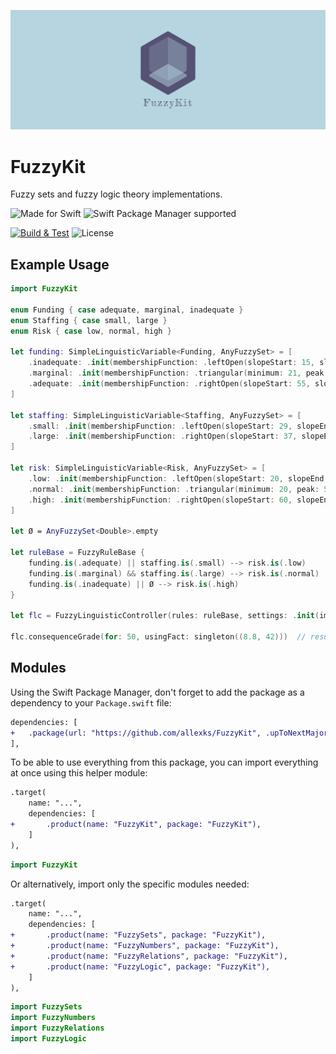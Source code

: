 ![Cover photo](Resources/cover.png)

# FuzzyKit

Fuzzy sets and fuzzy logic theory implementations.

![Made for Swift](https://img.shields.io/badge/MADE%20FOR-SWIFT-orange?style=for-the-badge&logo=swift)
![Swift Package Manager supported](https://img.shields.io/badge/SWIFT%20PACKAGE%20MANAGER-SUPPORTED-green?style=for-the-badge&logo=SWIFT)

[![Build & Test](https://github.com/allexks/FuzzyKit/actions/workflows/build-and-test.yml/badge.svg)](https://github.com/allexks/FuzzyKit/actions/workflows/build-and-test.yml)
![License](https://img.shields.io/github/license/allexks/FuzzyKit)

## Example Usage

```swift
import FuzzyKit

enum Funding { case adequate, marginal, inadequate }
enum Staffing { case small, large }
enum Risk { case low, normal, high }

let funding: SimpleLinguisticVariable<Funding, AnyFuzzySet> = [
    .inadequate: .init(membershipFunction: .leftOpen(slopeStart: 15, slopeEnd: 35)),
    .marginal: .init(membershipFunction: .triangular(minimum: 21, peak: 41, maximum: 61)),
    .adequate: .init(membershipFunction: .rightOpen(slopeStart: 55, slopeEnd: 75)),
]

let staffing: SimpleLinguisticVariable<Staffing, AnyFuzzySet> = [
    .small: .init(membershipFunction: .leftOpen(slopeStart: 29, slopeEnd: 69)),
    .large: .init(membershipFunction: .rightOpen(slopeStart: 37, slopeEnd: 77)),
]

let risk: SimpleLinguisticVariable<Risk, AnyFuzzySet> = [
    .low: .init(membershipFunction: .leftOpen(slopeStart: 20, slopeEnd: 40)),
    .normal: .init(membershipFunction: .triangular(minimum: 20, peak: 50, maximum: 80)),
    .high: .init(membershipFunction: .rightOpen(slopeStart: 60, slopeEnd: 80)),
]

let Ø = AnyFuzzySet<Double>.empty

let ruleBase = FuzzyRuleBase {
    funding.is(.adequate) || staffing.is(.small) --> risk.is(.low)
    funding.is(.marginal) && staffing.is(.large) --> risk.is(.normal)
    funding.is(.inadequate) || Ø --> risk.is(.high)
}

let flc = FuzzyLinguisticController(rules: ruleBase, settings: .init(implication: .mamdani))

flc.consequenceGrade(for: 50, usingFact: singleton((8.8, 42)))  // result is 0.675
```

## Modules

Using the Swift Package Manager, don't forget to add the package as a dependency to your `Package.swift` file:

```diff
dependencies: [
+   .package(url: "https://github.com/allexks/FuzzyKit", .upToNextMajor(from: "0.1.0")),
],
```

To be able to use everything from this package, you can import everything at once using this helper module:

```diff
.target(
    name: "...",
    dependencies: [
+       .product(name: "FuzzyKit", package: "FuzzyKit"),
    ]
),
```

```swift
import FuzzyKit
```

Or alternatively, import only the specific modules needed:

```diff
.target(
    name: "...",
    dependencies: [
+       .product(name: "FuzzySets", package: "FuzzyKit"),
+       .product(name: "FuzzyNumbers", package: "FuzzyKit"),
+       .product(name: "FuzzyRelations", package: "FuzzyKit"),
+       .product(name: "FuzzyLogic", package: "FuzzyKit"),
    ]
),
```

```swift
import FuzzySets
import FuzzyNumbers
import FuzzyRelations
import FuzzyLogic
```


